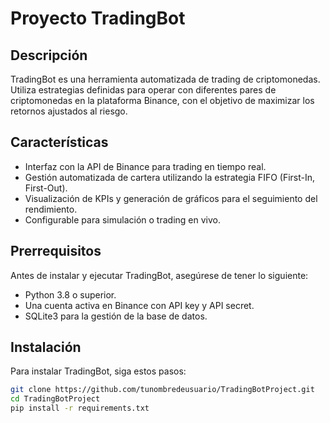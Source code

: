 # Proyecto TradingBot

## Descripción

TradingBot es una herramienta automatizada de trading de criptomonedas. Utiliza estrategias definidas para operar con diferentes pares de criptomonedas en la plataforma Binance, con el objetivo de maximizar los retornos ajustados al riesgo.

## Características

- Interfaz con la API de Binance para trading en tiempo real.
- Gestión automatizada de cartera utilizando la estrategia FIFO (First-In, First-Out).
- Visualización de KPIs y generación de gráficos para el seguimiento del rendimiento.
- Configurable para simulación o trading en vivo.

## Prerrequisitos

Antes de instalar y ejecutar TradingBot, asegúrese de tener lo siguiente:

- Python 3.8 o superior.
- Una cuenta activa en Binance con API key y API secret.
- SQLite3 para la gestión de la base de datos.

## Instalación

Para instalar TradingBot, siga estos pasos:

```bash
git clone https://github.com/tunombredeusuario/TradingBotProject.git
cd TradingBotProject
pip install -r requirements.txt
```
